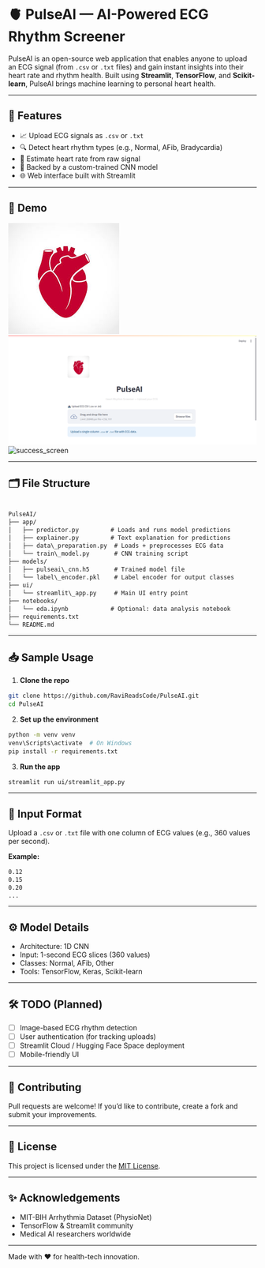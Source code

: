 # 🫀 PulseAI — AI-Powered ECG Rhythm Screener

PulseAI is an open-source web application that enables anyone to upload an ECG signal (from `.csv` or `.txt` files) and gain instant insights into their heart rate and rhythm health. Built using **Streamlit**, **TensorFlow**, and **Scikit-learn**, PulseAI brings machine learning to personal heart health.

---

## 🚀 Features

- 📈 Upload ECG signals as `.csv` or `.txt`
- 🔍 Detect heart rhythm types (e.g., Normal, AFib, Bradycardia)
- 💓 Estimate heart rate from raw signal
- 🧠 Backed by a custom-trained CNN model
- 🌐 Web interface built with Streamlit

---

## 📸 Demo

![PulseAI Screenshot](ui/assets/logo.png)
![First_screen](ui/assets/First_screen.png)
![success_screen](ui/assets/Success_screen.jpg)

---

## 🗂 File Structure

```

PulseAI/
├── app/
│   ├── predictor.py         # Loads and runs model predictions
│   ├── explainer.py         # Text explanation for predictions
│   ├── data\_preparation.py  # Loads + preprocesses ECG data
│   └── train\_model.py       # CNN training script
├── models/
│   ├── pulseai\_cnn.h5       # Trained model file
│   └── label\_encoder.pkl    # Label encoder for output classes
├── ui/
│   └── streamlit\_app.py     # Main UI entry point
├── notebooks/
│   └── eda.ipynb            # Optional: data analysis notebook
├── requirements.txt
└── README.md

````

---

## 📥 Sample Usage

1. **Clone the repo**

```bash
git clone https://github.com/RaviReadsCode/PulseAI.git
cd PulseAI
````

2. **Set up the environment**

```bash
python -m venv venv
venv\Scripts\activate  # On Windows
pip install -r requirements.txt
```

3. **Run the app**

```bash
streamlit run ui/streamlit_app.py
```

---

## 🧪 Input Format

Upload a `.csv` or `.txt` file with one column of ECG values (e.g., 360 values per second).

**Example:**

```
0.12
0.15
0.20
...
```

---

## ⚙️ Model Details

* Architecture: 1D CNN
* Input: 1-second ECG slices (360 values)
* Classes: Normal, AFib, Other
* Tools: TensorFlow, Keras, Scikit-learn

---

## 🛠 TODO (Planned)

* [ ] Image-based ECG rhythm detection
* [ ] User authentication (for tracking uploads)
* [ ] Streamlit Cloud / Hugging Face Space deployment
* [ ] Mobile-friendly UI

---

## 🤝 Contributing

Pull requests are welcome! If you’d like to contribute, create a fork and submit your improvements.

---

## 📄 License

This project is licensed under the [MIT License](LICENSE).

---

## ✨ Acknowledgements

* MIT-BIH Arrhythmia Dataset (PhysioNet)
* TensorFlow & Streamlit community
* Medical AI researchers worldwide

---

Made with ❤️ for health-tech innovation.
